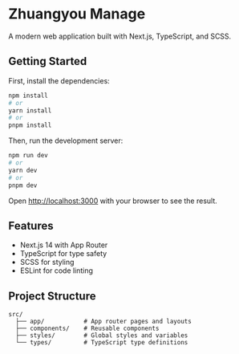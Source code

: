 # Zhuangyou Manage

A modern web application built with Next.js, TypeScript, and SCSS.

## Getting Started

First, install the dependencies:

```bash
npm install
# or
yarn install
# or
pnpm install
```

Then, run the development server:

```bash
npm run dev
# or
yarn dev
# or
pnpm dev
```

Open [http://localhost:3000](http://localhost:3000) with your browser to see the result.

## Features

- Next.js 14 with App Router
- TypeScript for type safety
- SCSS for styling
- ESLint for code linting

## Project Structure

```
src/
  ├── app/           # App router pages and layouts
  ├── components/    # Reusable components
  ├── styles/        # Global styles and variables
  └── types/         # TypeScript type definitions
```